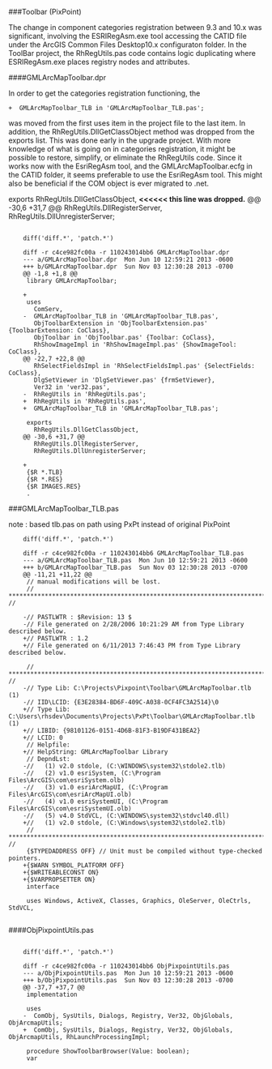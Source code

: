 
###Toolbar (PixPoint)

The change in component categories registration between 9.3 and 10.x was significant, involving the ESRIRegAsm.exe tool accessing the CATID file under the ArcGIS Common Files Desktop10.x configuraton folder.  In the ToolBar project, the RhRegUtils.pas code contains logic duplicating where ESRIRegAsm.exe places registry nodes and attributes.

####GMLArcMapToolbar.dpr

In order to get the categories registration functioning, the

    +  GMLArcMapToolbar_TLB in 'GMLArcMapToolbar_TLB.pas';

was moved from the first uses item in the project file to the last item.  In addition, the RhRegUtils.DllGetClassObject method was dropped from the exports list.  This was done early in the upgrade project.  With more knowledge of what is going on in categories registration, it might be possible to restore, simplify, or eliminate the RhRegUtils code.  Since it works now with the EsriRegAsm tool, and the GMLArcMapToolbar.ecfg in the CATID folder, it seems preferable to use the EsriRegAsm tool.  This might also be beneficial if the COM object is ever migrated to .net.

 exports
   RhRegUtils.DllGetClassObject,   **<<<<<< this line was dropped.**
@@ -30,6 +31,7 @@
   RhRegUtils.DllRegisterServer,
   RhRegUtils.DllUnregisterServer;
   

```

    diff('diff.*', 'patch.*')

    diff -r c4ce982fc00a -r 110243014bb6 GMLArcMapToolbar.dpr
    --- a/GMLArcMapToolbar.dpr	Mon Jun 10 12:59:21 2013 -0600
    +++ b/GMLArcMapToolbar.dpr	Sun Nov 03 12:30:28 2013 -0700
    @@ -1,8 +1,8 @@
     library GMLArcMapToolbar;
     
    +
     uses
       ComServ,
    -  GMLArcMapToolbar_TLB in 'GMLArcMapToolbar_TLB.pas',
       ObjToolbarExtension in 'ObjToolbarExtension.pas' {ToolbarExtension: CoClass},
       ObjToolbar in 'ObjToolbar.pas' {Toolbar: CoClass},
       RhShowImageImpl in 'RhShowImageImpl.pas' {ShowImageTool: CoClass},
    @@ -22,7 +22,8 @@
       RhSelectFieldsImpl in 'RhSelectFieldsImpl.pas' {SelectFields: CoClass},
       DlgSetViewer in 'DlgSetViewer.pas' {frmSetViewer},
       Ver32 in 'ver32.pas',
    -  RhRegUtils in 'RhRegUtils.pas';
    +  RhRegUtils in 'RhRegUtils.pas',
    +  GMLArcMapToolbar_TLB in 'GMLArcMapToolbar_TLB.pas';
     
     exports
       RhRegUtils.DllGetClassObject,
    @@ -30,6 +31,7 @@
       RhRegUtils.DllRegisterServer,
       RhRegUtils.DllUnregisterServer;
     
    +
     {$R *.TLB}
     {$R *.RES}
     {$R IMAGES.RES}
     .
```

###GMLArcMapToolbar_TLB.pas

note : based tlb.pas on path using PxPt instead of original PixPoint

```
    diff('diff.*', 'patch.*')

    diff -r c4ce982fc00a -r 110243014bb6 GMLArcMapToolbar_TLB.pas
    --- a/GMLArcMapToolbar_TLB.pas	Mon Jun 10 12:59:21 2013 -0600
    +++ b/GMLArcMapToolbar_TLB.pas	Sun Nov 03 12:30:28 2013 -0700
    @@ -11,21 +11,22 @@
     // manual modifications will be lost.                                         
     // ************************************************************************ //
     
    -// PASTLWTR : $Revision: 13 $
    -// File generated on 2/28/2006 10:21:29 AM from Type Library described below.
    +// PASTLWTR : 1.2
    +// File generated on 6/11/2013 7:46:43 PM from Type Library described below.
     
     // ************************************************************************ //
    -// Type Lib: C:\Projects\Pixpoint\Toolbar\GMLArcMapToolbar.tlb (1)
    -// IID\LCID: {E3E28384-BD6F-409C-A038-0CF4FC3A2514}\0
    +// Type Lib: C:\Users\rhsdev\Documents\Projects\PxPt\Toolbar\GMLArcMapToolbar.tlb (1)
    +// LIBID: {98101126-0151-4D6B-81F3-B19DF431BEA2}
    +// LCID: 0
     // Helpfile: 
    +// HelpString: GMLArcMapToolbar Library
     // DepndLst: 
    -//   (1) v2.0 stdole, (C:\WINDOWS\system32\stdole2.tlb)
    -//   (2) v1.0 esriSystem, (C:\Program Files\ArcGIS\com\esriSystem.olb)
    -//   (3) v1.0 esriArcMapUI, (C:\Program Files\ArcGIS\com\esriArcMapUI.olb)
    -//   (4) v1.0 esriSystemUI, (C:\Program Files\ArcGIS\com\esriSystemUI.olb)
    -//   (5) v4.0 StdVCL, (C:\WINDOWS\system32\stdvcl40.dll)
    +//   (1) v2.0 stdole, (C:\Windows\system32\stdole2.tlb)
     // ************************************************************************ //
     {$TYPEDADDRESS OFF} // Unit must be compiled without type-checked pointers. 
    +{$WARN SYMBOL_PLATFORM OFF}
    +{$WRITEABLECONST ON}
    +{$VARPROPSETTER ON}
     interface
     
     uses Windows, ActiveX, Classes, Graphics, OleServer, OleCtrls, StdVCL,
     
```
####ObjPixpointUtils.pas
```

    diff('diff.*', 'patch.*')

    diff -r c4ce982fc00a -r 110243014bb6 ObjPixpointUtils.pas
    --- a/ObjPixpointUtils.pas	Mon Jun 10 12:59:21 2013 -0600
    +++ b/ObjPixpointUtils.pas	Sun Nov 03 12:30:28 2013 -0700
    @@ -37,7 +37,7 @@
     implementation
     
     uses
    -  ComObj, SysUtils, Dialogs, Registry, Ver32, ObjGlobals, ObjArcmapUtils;
    +  ComObj, SysUtils, Dialogs, Registry, Ver32, ObjGlobals, ObjArcmapUtils, RhLaunchProcessingImpl;
     
     procedure ShowToolbarBrowser(Value: boolean);
     var

     